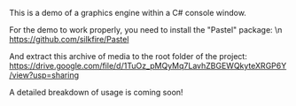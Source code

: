 This is a demo of a graphics engine within a C# console window.

For the demo to work properly, you need to install the "Pastel" package: \n
https://github.com/silkfire/Pastel

And extract this archive of media to the root folder of the project:
https://drive.google.com/file/d/1TuOz_pMQyMq7LavhZBGEWQkyteXRGP6Y/view?usp=sharing

A detailed breakdown of usage is coming soon!
